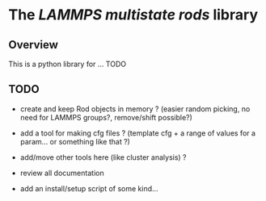 # The _LAMMPS multistate rods_ library

## Overview

This is a python library for ... TODO

## TODO

* create and keep Rod objects in memory ? (easier random picking, no need for LAMMPS groups?, remove/shift possible?)

* add a tool for making cfg files ? (template cfg + a range of values for a param... or something like that ?)
* add/move other tools here (like cluster analysis) ?

* review all documentation

* add an install/setup script of some kind...
